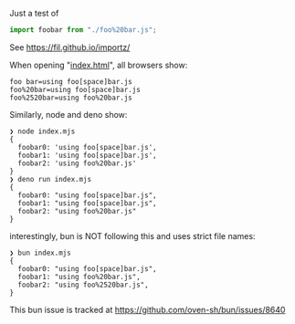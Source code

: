 Just a test of

```js
import foobar from "./foo%20bar.js";
```

See https://fil.github.io/importz/


When opening "[index.html](https://fil.github.io/importz/)", all browsers show:

```
foo bar=using foo[space]bar.js
foo%20bar=using foo[space]bar.js
foo%2520bar=using foo%20bar.js
```

Similarly, node and deno show:

```
❯ node index.mjs
{
  foobar0: 'using foo[space]bar.js',
  foobar1: 'using foo[space]bar.js',
  foobar2: 'using foo%20bar.js'
}
❯ deno run index.mjs
{
  foobar0: "using foo[space]bar.js",
  foobar1: "using foo[space]bar.js",
  foobar2: "using foo%20bar.js"
}
```

interestingly, bun is NOT following this and uses strict file names:

```
❯ bun index.mjs
{
  foobar0: "using foo[space]bar.js",
  foobar1: "using foo%20bar.js",
  foobar2: "using foo%2520bar.js",
}
```

This bun issue is tracked at https://github.com/oven-sh/bun/issues/8640

